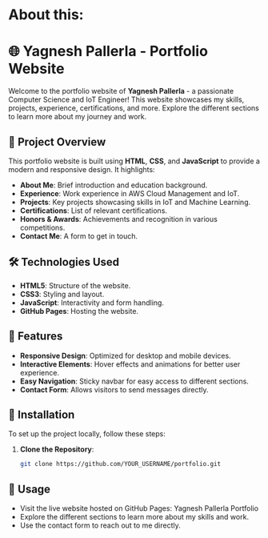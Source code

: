 # About this:
# 🌐 Yagnesh Pallerla - Portfolio Website

Welcome to the portfolio website of **Yagnesh Pallerla** - a passionate Computer Science and IoT Engineer! This website showcases my skills, projects, experience, certifications, and more. Explore the different sections to learn more about my journey and work.

## 🚀 Project Overview

This portfolio website is built using **HTML**, **CSS**, and **JavaScript** to provide a modern and responsive design. It highlights:

- **About Me**: Brief introduction and education background.
- **Experience**: Work experience in AWS Cloud Management and IoT.
- **Projects**: Key projects showcasing skills in IoT and Machine Learning.
- **Certifications**: List of relevant certifications.
- **Honors & Awards**: Achievements and recognition in various competitions.
- **Contact Me**: A form to get in touch.

## 🛠️ Technologies Used

- **HTML5**: Structure of the website.
- **CSS3**: Styling and layout.
- **JavaScript**: Interactivity and form handling.
- **GitHub Pages**: Hosting the website.

## 🎯 Features

- **Responsive Design**: Optimized for desktop and mobile devices.
- **Interactive Elements**: Hover effects and animations for better user experience.
- **Easy Navigation**: Sticky navbar for easy access to different sections.
- **Contact Form**: Allows visitors to send messages directly.


## 🔧 Installation

To set up the project locally, follow these steps:

1. **Clone the Repository**:
   ```bash
   git clone https://github.com/YOUR_USERNAME/portfolio.git
   
## 🌟 Usage
- Visit the live website hosted on GitHub Pages: Yagnesh Pallerla Portfolio
- Explore the different sections to learn more about my skills and work.
- Use the contact form to reach out to me directly.

